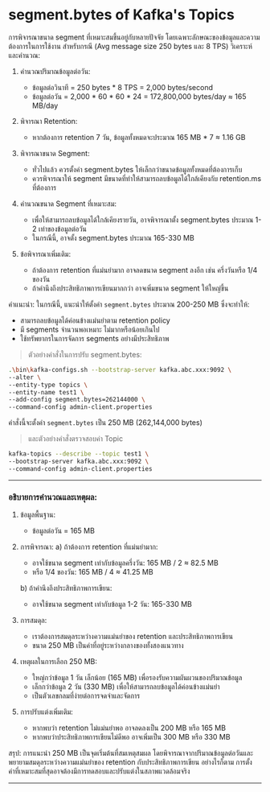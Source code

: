# segment.bytes of Kafka's Topics

การพิจารณาขนาด segment ที่เหมาะสมขึ้นอยู่กับหลายปัจจัย โดยเฉพาะลักษณะของข้อมูลและความต้องการในการใช้งาน สำหรับกรณี (Avg message size 250 bytes และ 8 TPS) วิเคราะห์และคำนวณ:

1. คำนวณปริมาณข้อมูลต่อวัน:
   * ข้อมูลต่อวินาที = 250 bytes * 8 TPS = 2,000 bytes/second
   * ข้อมูลต่อวัน = 2,000 * 60 * 60 * 24 = 172,800,000 bytes/day ≈ 165 MB/day

2. พิจารณา Retention:
   * หากต้องการ retention 7 วัน, ข้อมูลทั้งหมดจะประมาณ 165 MB * 7 ≈ 1.16 GB

3. พิจารณาขนาด Segment:
   * ทั่วไปแล้ว ควรตั้งค่า segment.bytes ให้เล็กกว่าขนาดข้อมูลทั้งหมดที่ต้องการเก็บ
   * ควรพิจารณาให้ segment มีขนาดที่ทำให้สามารถลบข้อมูลได้ใกล้เคียงกับ retention.ms ที่ต้องการ

4. คำนวณขนาด Segment ที่เหมาะสม:
   * เพื่อให้สามารถลบข้อมูลได้ใกล้เคียงรายวัน, อาจพิจารณาตั้ง segment.bytes ประมาณ 1-2 เท่าของข้อมูลต่อวัน
   * ในกรณีนี้, อาจตั้ง segment.bytes ประมาณ 165-330 MB

5. ข้อพิจารณาเพิ่มเติม:
   * ถ้าต้องการ retention ที่แม่นยำมาก อาจลดขนาด segment ลงอีก เช่น ครึ่งวันหรือ 1/4 ของวัน
   * ถ้าคำนึงถึงประสิทธิภาพการเขียนมากกว่า อาจเพิ่มขนาด segment ให้ใหญ่ขึ้น

คำแนะนำ:
ในกรณีนี้, แนะนำให้ตั้งค่า `segment.bytes` ประมาณ 200-250 MB ซึ่งจะทำให้:
- สามารถลบข้อมูลได้ค่อนข้างแม่นยำตาม retention policy
- มี segments จำนวนพอเหมาะ ไม่มากหรือน้อยเกินไป
- ใช้ทรัพยากรในการจัดการ segments อย่างมีประสิทธิภาพ

>ตัวอย่างคำสั่งในการปรับ segment.bytes:

```bash
.\bin\kafka-configs.sh --bootstrap-server kafka.abc.xxx:9092 \
--alter \
--entity-type topics \
--entity-name test1 \
--add-config segment.bytes=262144000 \
--command-config admin-client.properties
```
คำสั่งนี้จะตั้งค่า `segment.bytes` เป็น 250 MB (262,144,000 bytes)

>และตัวอย่างคำสั่งตรวจสอบค่า Topic

```bash
kafka-topics --describe --topic test1 \
--bootstrap-server kafka.abc.xxx:9092 \
--command-config admin-client.properties
```

---

### อธิบายการคำนวณและเหตุผล:

1. ข้อมูลพื้นฐาน:
   - ข้อมูลต่อวัน = 165 MB

2. การพิจารณา:
   a) ถ้าต้องการ retention ที่แม่นยำมาก:
      - อาจใช้ขนาด segment เท่ากับข้อมูลครึ่งวัน: 165 MB / 2 ≈ 82.5 MB
      - หรือ 1/4 ของวัน: 165 MB / 4 ≈ 41.25 MB

   b) ถ้าคำนึงถึงประสิทธิภาพการเขียน:
      - อาจใช้ขนาด segment เท่ากับข้อมูล 1-2 วัน: 165-330 MB

3. การสมดุล:
   - เราต้องการสมดุลระหว่างความแม่นยำของ retention และประสิทธิภาพการเขียน
   - ขนาด 250 MB เป็นค่าที่อยู่ระหว่างกลางของทั้งสองแนวทาง

4. เหตุผลในการเลือก 250 MB:
   - ใหญ่กว่าข้อมูล 1 วัน เล็กน้อย (165 MB) เพื่อรองรับความผันผวนของปริมาณข้อมูล
   - เล็กกว่าข้อมูล 2 วัน (330 MB) เพื่อให้สามารถลบข้อมูลได้ค่อนข้างแม่นยำ
   - เป็นตัวเลขกลมที่ง่ายต่อการจดจำและจัดการ

5. การปรับแต่งเพิ่มเติม:
   - หากพบว่า retention ไม่แม่นยำพอ อาจลดลงเป็น 200 MB หรือ 165 MB
   - หากพบว่าประสิทธิภาพการเขียนไม่ดีพอ อาจเพิ่มเป็น 300 MB หรือ 330 MB

สรุป:
การแนะนำ 250 MB เป็นจุดเริ่มต้นที่สมเหตุสมผล โดยพิจารณาจากปริมาณข้อมูลต่อวันและพยายามสมดุลระหว่างความแม่นยำของ retention กับประสิทธิภาพการเขียน อย่างไรก็ตาม การตั้งค่าที่เหมาะสมที่สุดอาจต้องมีการทดสอบและปรับแต่งในสภาพแวดล้อมจริง

---